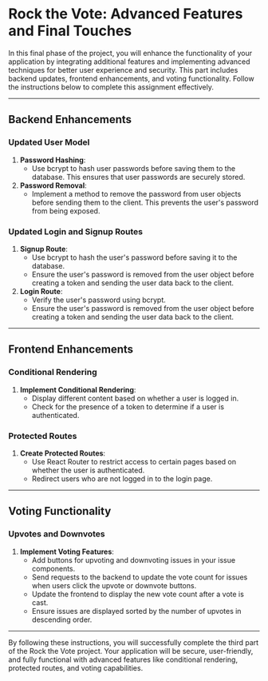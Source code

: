 # Rock the Vote: Advanced Features and Final Touches

In this final phase of the project, you will enhance the functionality of your application by integrating additional features and implementing advanced techniques for better user experience and security. This part includes backend updates, frontend enhancements, and voting functionality. Follow the instructions below to complete this assignment effectively.

---

## Backend Enhancements

### Updated User Model

1. **Password Hashing**:
    - Use bcrypt to hash user passwords before saving them to the database. This ensures that user passwords are securely stored.
2. **Password Removal**:
    - Implement a method to remove the password from user objects before sending them to the client. This prevents the user's password from being exposed.

### Updated Login and Signup Routes

1. **Signup Route**:
    - Use bcrypt to hash the user's password before saving it to the database.
    - Ensure the user's password is removed from the user object before creating a token and sending the user data back to the client.
2. **Login Route**:
    - Verify the user's password using bcrypt.
    - Ensure the user's password is removed from the user object before creating a token and sending the user data back to the client.

---

## Frontend Enhancements

### Conditional Rendering

1. **Implement Conditional Rendering**:
    - Display different content based on whether a user is logged in.
    - Check for the presence of a token to determine if a user is authenticated.

### Protected Routes

1. **Create Protected Routes**:
    - Use React Router to restrict access to certain pages based on whether the user is authenticated.
    - Redirect users who are not logged in to the login page.

---

## Voting Functionality

### Upvotes and Downvotes

1. **Implement Voting Features**:
    - Add buttons for upvoting and downvoting issues in your issue components.
    - Send requests to the backend to update the vote count for issues when users click the upvote or downvote buttons.
    - Update the frontend to display the new vote count after a vote is cast.
    - Ensure issues are displayed sorted by the number of upvotes in descending order.

---

By following these instructions, you will successfully complete the third part of the Rock the Vote project. Your application will be secure, user-friendly, and fully functional with advanced features like conditional rendering, protected routes, and voting capabilities.